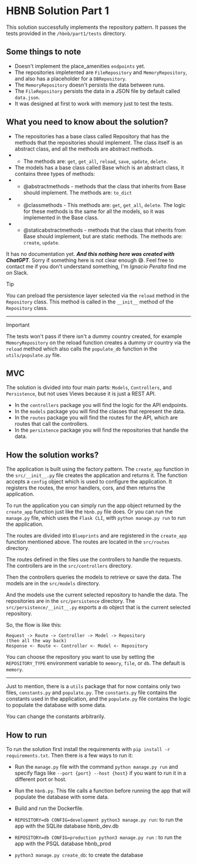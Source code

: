 # HBNB Solution Part 1

This solution successfully implements the repository pattern.
It passes the tests provided in the `/hbnb/part1/tests` directory.

## Some things to note

- Doesn't implement the place_amenities `endpoints` yet.
- The repositories impletented are `FileRepository` and `MemoryRepository`, and also has a placeholder for a `DBRepository`.
- The `MemoryRepository` doesn't persists the data between runs.
- The `FileRepository` persists the data in a JSON file by default called `data.json`.
- It was designed at first to work with memory just to test the tests.

## What you need to know about the solution?

- The repositories has a base class called Repository that has the methods that the repositories should implement. The class itself is an abstract class, and all the methods are abstract methods.
- - The methods are: `get`, `get_all`, `reload`, `save`, `update`, `delete`.
- The models has a base class called Base which is an abstract class, it contains three types of methods:
- - @abstractmethods - methods that the class that inherits from Base should implement. The methods are: `to_dict`
- - @classmethods - This methods are: `get`, `get_all`, `delete`. The logic for these methods is the same for all the models, so it was implemented in the Base class.
- - @staticabstractmethods - methods that the class that inherits from Base should implement, but are static methods. The methods are: `create`, `update`.

It has no documentation yet. ***And this nothing here was created with ChatGPT***. Sorry if something here is not clear enough 😅. Feel free to contact me if you don't understand something, I'm *Ignacio Peralta* find me on Slack.

> [!TIP]
> You can preload the persistence layer selected via the `reload` method in the `Repository` class.
> This method is called in the `__init__` method of the `Repository` class.

---

> [!IMPORTANT]
> The tests won't pass if there isn't a dummy country created, for example `MemoryRepository` on the reload function creates a dummy `UY` country via the `reload` method which also calls the `populate_db` function in the `utils/populate.py` file.

## MVC

The solution is divided into four main parts: `Models`, `Controllers`, and `Persistence`, but not uses Views because it is just a REST API.

- In the `controllers` package you will find the logic for the API endpoints.
- In the `models` package you will find the classes that represent the data.
- In the `routes` package you will find the routes for the API, which are routes that call the controllers.
- In the `persistence` package you will find the repositories that handle the data.

## How the solution works?

The application is built using the factory pattern. The `create_app` function in the `src/__init__.py` file creates the application and returns it. The function accepts a `config` object which is used to configure the application. It registers the routes, the error handlers, cors, and then returns the application.

To run the application you can simply run the app object returned by the `create_app` function just like the `hbnb.py` file does. Or you can run the `manage.py` file, which uses the `Flask CLI`, with `python manage.py run` to run the application.

The routes are divided into `Blueprints` and are registered in the `create_app` function mentioned above. The routes are located in the `src/routes` directory.

The routes defined in the files use the controllers to handle the requests. The controllers are in the `src/controllers` directory.

Then the controllers queries the models to retrieve or save the data. The models are in the `src/models` directory.

And the models use the current selected repository to handle the data. The repositories are in the `src/persistence` directory. The `src/persistence/__init__.py` exports a `db` object that is the current selected repository.

So, the flow is like this:

```text
Request -> Route -> Controller -> Model -> Repository
(then all the way back)
Response <- Route <- Controller <- Model <- Repository
```

You can choose the repository you want to use by setting the `REPOSITORY_TYPE` environment variable to `memory`, `file`, or `db`. The default is `memory`.

---
Just to mention, there is a `utils` package that for now contains only two files, `constants.py` and `populate.py`. The `constants.py` file contains the constants used in the application, and the `populate.py` file contains the logic to populate the database with some data.

You can change the constants arbitrarily.

## How to run

To run the solution first install the requirements with `pip install -r requirements.txt`. Then there is a few ways to run it:

- Run the `manage.py` file with the command `python manage.py run` and specify flags like `--port {port} --host {host}` if you want to run it in a different port or host.
- Run the `hbnb.py`. This file calls a function before running the app that will populate the database with some data.
- Build and run the Dockerfile.

- `REPOSITORY=db CONFIG=development python3 manage.py run`: to run the app with the SQLite database hbnb_dev.db
- `REPOSITORY=db CONFIG=production python3 manage.py run` : to run the app with the PSQL database hbnb_prod
- `python3 manage.py create_db`: to create the database